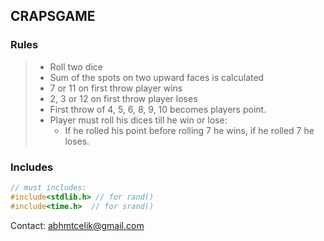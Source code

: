 ## CRAPSGAME

### Rules
>- Roll two dice
>- Sum of the spots on two upward faces is calculated
>- 7 or 11 on first throw player wins
>- 2, 3 or 12 on first throw player loses
>- First throw of 4, 5, 6, 8, 9, 10 becomes players point.
>- Player must roll his dices till he win or lose:
>    - If he rolled his point before rolling 7 he wins, if he rolled 7 he loses.

### Includes
```c
// must includes:
#include<stdlib.h> // for rand()
#include<time.h>  // for srand()
```
Contact: abhmtcelik@gmail.com